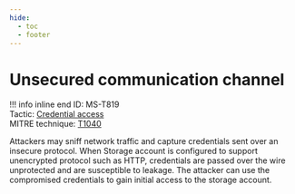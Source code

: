```yaml
---
hide:
  - toc
  - footer
---
```


# Unsecured communication channel

!!! info inline end
    ID: MS-T819<br>
    Tactic: [Credential access](../tactics/CredentialAccess/index.md) <br>
    MITRE technique: [T1040](https://attack.mitre.org/techniques/T1040/)

Attackers may sniff network traffic and capture credentials sent over an insecure protocol. When Storage account is configured to support unencrypted protocol such as HTTP, credentials are passed over the wire unprotected and are susceptible to leakage. The attacker can use the compromised credentials to gain initial access to the storage account. 
